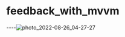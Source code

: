 # feedback_with_mvvm

----![photo_2022-08-26_04-27-27](https://github.com/BlackedHorse/feedback_with_flutter_and_firebase/assets/103793555/e0d74f28-7510-4b22-9e0a-e8f22413460d)
